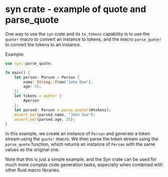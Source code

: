 # syn crate - example of quote and parse_quote

One way to use the `syn` crate and its `to_tokens` capability is to use the `quote!` macro to convert an instance to tokens, and the macro `parse_quote!` to convert the tokens to an instance.

Example:

```rust
use syn::parse_quote;

fn main() {
    let person: Person = Person {
        name: String::from("John Doe"),
        age: 35,
    };
    let tokens = quote! {
        #person
    };
    let parsed: Person = parse_quote!(#tokens);
    assert_eq!(parsed.name, "John Doe");
    assert_eq!(parsed.age, 35);
}
```

In this example, we create an instance of `Person` and generate a token stream using the `quote!` macro. We then parse the token stream using the `parse_quote` function, which returns an instance of `Person` with the same values as the original one.

Note that this is just a simple example, and the Syn crate can be used for much more complex code generation tasks, especially when combined with other Rust macro libraries.
